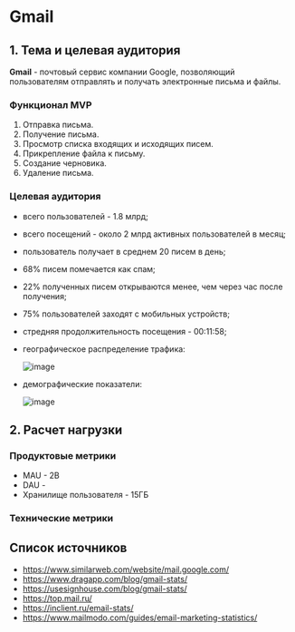 # Gmail


## 1. Тема и целевая аудитория

**Gmail** - почтовый сервис компании Google, позволяющий пользователям отправлять и получать электронные письма и файлы.

### Функционал MVP

1. Отправка письма.
2. Получение письма.
3. Просмотр списка входящих и исходящих писем.
4. Прикрепление файла к письму.
5. Создание черновика.
6. Удаление письма.

### Целевая аудитория

- всего пользователей - 1.8 млрд;
- всего посещений - около 2 млрд активных пользователей в месяц;
- пользователь получает в среднем 20 писем в день;
- 68% писем помечается как спам;
- 22% полученных писем открываются менее, чем через час после получения;
- 75% пользователей заходят с мобильных устройств;
- стредняя продолжительность посещения - 00:11:58;
- географическое распределение трафика:
  
  ![image](https://github.com/user-attachments/assets/61c3984f-00cf-48e1-ae4b-3a9fc615cb70)

- демографические показатели:
  
  ![image](https://github.com/user-attachments/assets/1f7420f2-615a-4178-880c-7aae0f6e935e)

## 2. Расчет нагрузки

### Продуктовые метрики

- MAU - 2B
- DAU -
- Хранилище пользователя - 15ГБ

### Технические метрики

## Список источников

- https://www.similarweb.com/website/mail.google.com/
- https://www.dragapp.com/blog/gmail-stats/
- https://usesignhouse.com/blog/gmail-stats/
- https://top.mail.ru/
- https://inclient.ru/email-stats/
- https://www.mailmodo.com/guides/email-marketing-statistics/
